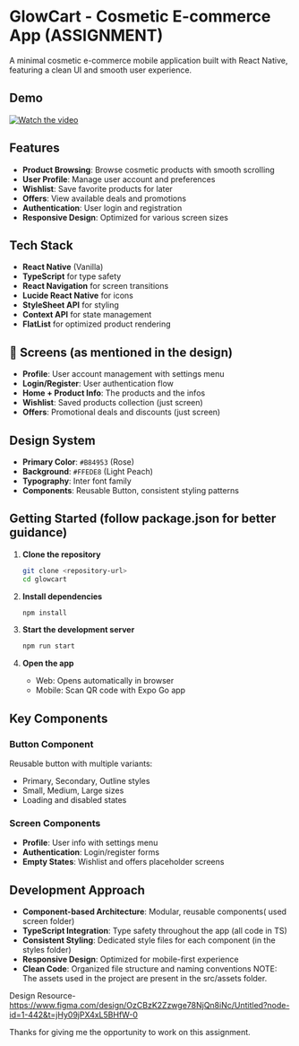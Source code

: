 # GlowCart - Cosmetic E-commerce App (ASSIGNMENT)

A minimal cosmetic e-commerce mobile application built with React Native, featuring a clean UI and smooth user experience.

## Demo

[![Watch the video](https://img.youtube.com/vi/r5yImVCM1cs/0.jpg)](https://www.youtube.com/watch?v=r5yImVCM1cs)


## Features

- **Product Browsing**: Browse cosmetic products with smooth scrolling
- **User Profile**: Manage user account and preferences
- **Wishlist**: Save favorite products for later
- **Offers**: View available deals and promotions
- **Authentication**: User login and registration
- **Responsive Design**: Optimized for various screen sizes

## Tech Stack

- **React Native** (Vanilla)
- **TypeScript** for type safety
- **React Navigation** for screen transitions
- **Lucide React Native** for icons
- **StyleSheet API** for styling
- **Context API** for state management
- **FlatList** for optimized product rendering

## 📱 Screens (as mentioned in the design)

- **Profile**: User account management with settings menu
- **Login/Register**: User authentication flow
-  **Home + Product Info**: The products and the infos
- **Wishlist**: Saved products collection (just screen)
- **Offers**: Promotional deals and discounts (just screen)

## Design System

- **Primary Color**: `#B84953` (Rose)
- **Background**: `#FFEDE8` (Light Peach)
- **Typography**: Inter font family
- **Components**: Reusable Button, consistent styling patterns

##  Getting Started (follow package.json for better guidance)

1. **Clone the repository**
   ```bash
   git clone <repository-url>
   cd glowcart
   ```

2. **Install dependencies**
   ```bash
   npm install
   ```

3. **Start the development server**
   ```bash
   npm run start
   ```

4. **Open the app**
   - Web: Opens automatically in browser
   - Mobile: Scan QR code with Expo Go app

##  Key Components

### Button Component
Reusable button with multiple variants:
- Primary, Secondary, Outline styles
- Small, Medium, Large sizes
- Loading and disabled states

### Screen Components
- **Profile**: User info with settings menu
- **Authentication**: Login/register forms
- **Empty States**: Wishlist and offers placeholder screens

## Development Approach

- **Component-based Architecture**: Modular, reusable components( used screen folder)
- **TypeScript Integration**: Type safety throughout the app (all code in TS)
- **Consistent Styling**: Dedicated style files for each component (in the styles folder)
- **Responsive Design**: Optimized for mobile-first experience
- **Clean Code**: Organized file structure and naming conventions
NOTE: The assets used in the project are present in the src/assets folder.


Design Resource- 
https://www.figma.com/design/OzCBzK2Zzwge78NjQn8iNc/Untitled?node-id=1-442&t=jHy09jPX4xL5BHfW-0

 Thanks for giving me the opportunity to work on this assignment.


